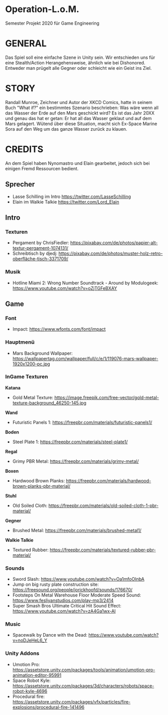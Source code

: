 # Operation-L.o.M.
Semester Projekt 2020 für Game Engineering

# **GENERAL**
Das Spiel soll eine einfache Szene in Unity sein. Wir entschieden uns für eine Stealth/Action Herangehensweise, ähnlich wie bei Dishonored. Entweder man prügelt alle Gegner oder schleicht wie ein Geist ins Ziel.

# **STORY**
Randall Munroe, Zeichner und Autor der XKCD Comics, hatte in seinem Buch "What if?" ein bestimmtes Szenario beschrieben: Was wäre wenn all das Wasser der Erde auf den Mars geschickt wird?
Es ist das Jahr 20XX und genau das hat er getan: Er hat all das Wasser geklaut und auf dem Mars gelagert. Wütend über diese Situation, macht sich Ex-Space Marine Sora auf den Weg um das ganze Wasser zurück zu klauen.


# **CREDITS**
An dem Spiel haben Nynomastro und Elain gearbeitet, jedoch sich bei einigen Fremd Ressourcen bedient.

  ## **Sprecher**
   - Lasse Schilling im Intro https://twitter.com/LasseSchilling
   - Elain im Walkie Talkie https://twitter.com/Lord_Elain

  
 ## **Intro**
  
  ### **Texturen**
  
   - Pergament by ChrisFiedler: https://pixabay.com/de/photos/papier-alt-textur-pergament-1074131/
   - Schreibtisch by djedj: https://pixabay.com/de/photos/muster-holz-retro-oberfläche-tisch-3371709/
  ### **Musik**
   
   - Hotline Miami 2: Wrong Number Soundtrack - Around by Modulogeek: https://www.youtube.com/watch?v=oZjTGFeBXAY 
      
  ## **Game**
  
   ### Font
   - Impact: https://www.wfonts.com/font/impact
      
   ### Hauptmenü
   - Mars Background Wallpaper: https://wallpapertag.com/wallpaper/full/c/e/1/119076-mars-wallpaper-1920x1200-pc.jpg
      
   ### InGame Texturen
   **Katana**
   - Gold Metal Texture: https://image.freepik.com/free-vector/gold-metal-texture-background_46250-145.jpg  
   
   **Wand**
   - Futuristic Panels 1: https://freepbr.com/materials/futuristic-panels1/ 
        
   **Boden**
   - Steel Plate 1: https://freepbr.com/materials/steel-plate1/ 
        
   **Regal**
   - Grimy PBR Metal: https://freepbr.com/materials/grimy-metal/
        
   **Boxen**
   - Hardwood Brown Planks: https://freepbr.com/materials/hardwood-brown-planks-pbr-material/
        
   **Stuhl**
   - Old Soiled Cloth: https://freepbr.com/materials/old-soiled-cloth-1-pbr-material/
        
   **Gegner**
   - Brushed Metal: https://freepbr.com/materials/brushed-metal1/  
        
   **Walkie Talkie**
   - Textured Rubber: https://freepbr.com/materials/textured-rubber-pbr-material/
        
   ### Sounds
   
   - Sword Slash: https://www.youtube.com/watch?v=Oa1mfoOInbA
   - Jump on big rusty plate construction site: https://freesound.org/people/jorickhoofd/sounds/176670/
   - Footsteps On Metal Warehouse Floor Moderate Speed Sound: https://www.fesliyanstudios.com/play-mp3/2414
   - Super Smash Bros Ultimate Critical Hit Sound Effect: https://www.youtube.com/watch?v=zA4Ga1wx-AI
        
   ### Music
   
   - Spacewalk by Dance with the Dead: https://www.youtube.com/watch?v=noDJeHeL6_Y
       
   ### Unity Addons
   - Umotion Pro: https://assetstore.unity.com/packages/tools/animation/umotion-pro-animation-editor-95991
   - Space Robot Kyle: https://assetstore.unity.com/packages/3d/characters/robots/space-robot-kyle-4696
   - Procedural fire: https://assetstore.unity.com/packages/vfx/particles/fire-explosions/procedural-fire-141496
      
     
